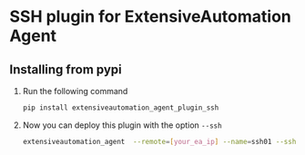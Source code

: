 # SSH plugin for ExtensiveAutomation Agent

Installing from pypi
--------------------

1. Run the following command

    ```bash
    pip install extensiveautomation_agent_plugin_ssh
    ```

2. Now you can deploy this plugin with the option `--ssh`


    ```bash
    extensiveautomation_agent  --remote=[your_ea_ip] --name=ssh01 --ssh
    ```
